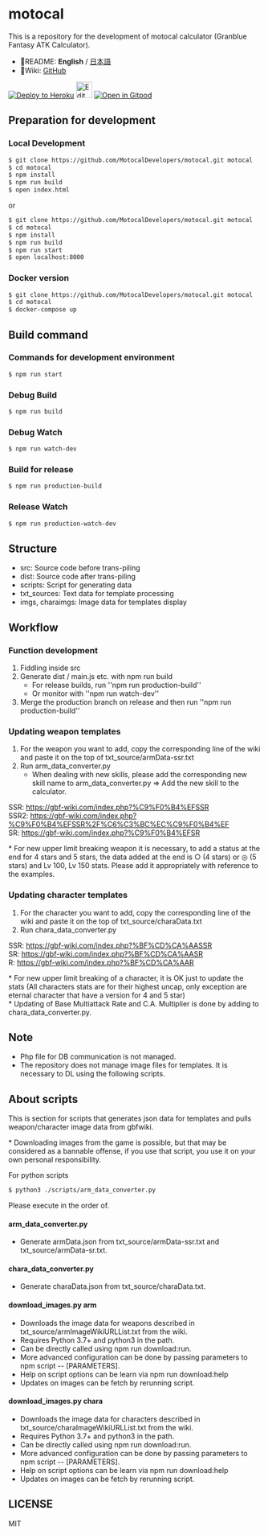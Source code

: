 # motocal
This is a repository for the development of motocal calculator (Granblue Fantasy ATK Calculator).
* 📝README: **English** / [日本語](README-ja.md)
* 📒Wiki: [GitHub](https://github.com/MotocalDevelopers/motocal/wiki)

[![Deploy to Heroku](https://www.herokucdn.com/deploy/button.png)](https://www.heroku.com/deploy/?template=https://github.com/MotocalDevelopers/motocal)
[<img alt="Edit on CodeSandbox" src="https://codesandbox.io/static/img/play-codesandbox.svg" height="32" />](https://kei-gbf.github.io/codesandbox-button/redirect.html)
[![Open in Gitpod](https://gitpod.io/button/open-in-gitpod.svg)](https://gitpod.io/#https://github.com/MotocalDevelopers/motocal)

## Preparation for development

### Local Development
```sh
$ git clone https://github.com/MotocalDevelopers/motocal.git motocal
$ cd motocal
$ npm install
$ npm run build
$ open index.html
```
or
```sh
$ git clone https://github.com/MotocalDevelopers/motocal.git motocal
$ cd motocal
$ npm install
$ npm run build
$ npm run start
$ open localhost:8000
```
### Docker version
```sh
$ git clone https://github.com/MotocalDevelopers/motocal.git motocal
$ cd motocal
$ docker-compose up
```

## Build command
### Commands for development environment
```sh
$ npm run start
```

### Debug Build
```sh
$ npm run build
```
### Debug Watch
```sh
$ npm run watch-dev
```
### Build for release
```sh
$ npm run production-build
```
### Release Watch
```sh
$ npm run production-watch-dev
```

## Structure
- src: Source code before trans-piling
- dist: Source code after trans-piling
- scripts: Script for generating data
- txt_sources: Text data for template processing
- imgs, charaimgs: Image data for templates display

## Workflow
### Function development
1. Fiddling inside src
2. Generate dist / main.js etc. with npm run build
    - For release builds, run ''npm run production-build''
    - Or monitor with ''npm run watch-dev''
3. Merge the production branch on release and then run ''npm run production-build''

### Updating weapon templates
1. For the weapon you want to add, copy the corresponding line of the wiki and paste it on the top of txt_source/armData-ssr.txt
2. Run arm_data_converter.py
    - When dealing with new skills, please add the corresponding new skill name to arm_data_converter.py => Add the new skill to the calculator.
    
SSR: https://gbf-wiki.com/index.php?%C9%F0%B4%EFSSR  
SSR2: https://gbf-wiki.com/index.php?%C9%F0%B4%EFSSR%2F%C6%C3%BC%EC%C9%F0%B4%EF  
SR: https://gbf-wiki.com/index.php?%C9%F0%B4%EFSR  

\* For new upper limit breaking weapon it is necessary, to add a status at the end for 4 stars and 5 stars, the data added at the end is ○ (4 stars) or ◎ (5 stars) and Lv 100, Lv 150 stats. Please add it appropriately with reference to the examples.

### Updating character templates
1. For the character you want to add, copy the corresponding line of the wiki and paste it on the top of txt_source/charaData.txt
2. Run chara_data_converter.py

SSR: https://gbf-wiki.com/index.php?%BF%CD%CA%AASSR  
SR: https://gbf-wiki.com/index.php?%BF%CD%CA%AASR  
R: https://gbf-wiki.com/index.php?%BF%CD%CA%AAR  

\* For new upper limit breaking of a character, it is OK just to update the stats (All characters stats are for their highest uncap, only exception are eternal character that have a version for 4 and 5 star)  
\* Updating of Base Multiattack Rate and C.A. Multiplier is done by adding to chara\_data\_converter.py.

## Note
- Php file for DB communication is not managed.
- The repository does not manage image files for templates. It is necessary to DL using the following scripts.

## About scripts
This is section for scripts that generates json data for templates and pulls weapon/character image data from gbfwiki.

\* Downloading images from the game is possible, but that may be considered as a bannable offense, if you use that script, you use it on your own personal responsibility.

For python scripts
```sh
$ python3 ./scripts/arm_data_converter.py
```

Please execute in the order of.

#### arm\_data\_converter.py
- Generate armData.json from txt_source/armData-ssr.txt and txt_source/armData-sr.txt.

#### chara\_data\_converter.py
- Generate charaData.json from txt_source/charaData.txt.

#### download\_images.py arm
- Downloads the image data for weapons described in txt_source/armImageWikiURLList.txt from the wiki.
- Requires Python 3.7+ and python3 in the path.
- Can be directly called using npm run download:run.
- More advanced configuration can be done by passing parameters to npm script -- [PARAMETERS].
- Help on script options can be learn via npm run download:help
- Updates on images can be fetch by rerunning script.

#### download\_images.py chara
- Downloads the image data for characters described in txt_source/charaImageWikiURLList.txt from the wiki.
- Requires Python 3.7+ and python3 in the path.
- Can be directly called using npm run download:run.
- More advanced configuration can be done by passing parameters to npm script -- [PARAMETERS].
- Help on script options can be learn via npm run download:help
- Updates on images can be fetch by rerunning script.

## LICENSE
MIT
